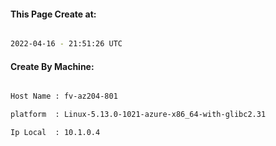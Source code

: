 
   
#### This Page Create at:

```bash

2022-04-16 - 21:51:26 UTC

```

#### Create By Machine:

```bash

Host Name : fv-az204-801

platform  : Linux-5.13.0-1021-azure-x86_64-with-glibc2.31

Ip Local  : 10.1.0.4

```


